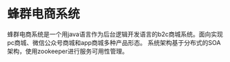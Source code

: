 # 蜂群电商系统
蜂群电商系统是一个用java语言作为后台逻辑开发语言的b2c商城系统。面向实现pc商城、微信公众号商城和app商城多种产品形态。
系统架构基于分布式的SOA架构，使用zookeeper进行服务可用性管理。
